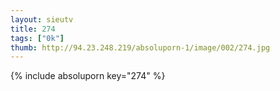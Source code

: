 ```yaml
--- 
layout: sieutv
title: 274
tags: ["0k"]
thumb: http://94.23.248.219/absoluporn-1/image/002/274.jpg
---
```

{% include absoluporn key="274" %} 
